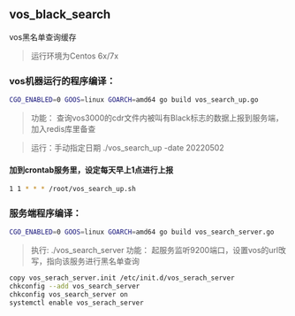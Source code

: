 ## vos_black_search
vos黑名单查询缓存
> 运行环境为Centos 6x/7x

### vos机器运行的程序编译：
```bash
CGO_ENABLED=0 GOOS=linux GOARCH=amd64 go build vos_search_up.go
```
> 
> 功能： 查询vos3000的cdr文件内被叫有Black标志的数据上报到服务端，加入redis库里备查

> 运行：手动指定日期  ./vos_search_up -date 20220502
#### 加到crontab服务里，设定每天早上1点进行上报
```bash
1 1 * * * /root/vos_search_up.sh
```

### 服务端程序编译：
```bash
CGO_ENABLED=0 GOOS=linux GOARCH=amd64 go build vos_search_server.go
```
> 执行:  ./vos_search_server
> 功能： 起服务监听9200端口，设置vos的url攺写，指向该服务进行黑名单查询
```bash
copy vos_serach_server.init /etc/init.d/vos_serach_server
chkconfig --add vos_search_server
chkconfig vos_search_server on
systemctl enable vos_serach_server
```
